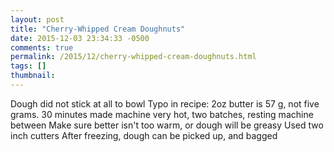 ```yaml
---
layout: post
title: "Cherry-Whipped Cream Doughnuts"
date: 2015-12-03 23:34:33 -0500
comments: true
permalink: /2015/12/cherry-whipped-cream-doughnuts.html
tags: []
thumbnail:
---
```


Dough did not stick at all to bowl
Typo in recipe: 2oz butter is 57 g, not five grams.
30 minutes made machine very hot, two batches, resting machine between
Make sure better isn't too warm, or dough will be greasy
Used two inch cutters
After freezing, dough can be picked up, and bagged
